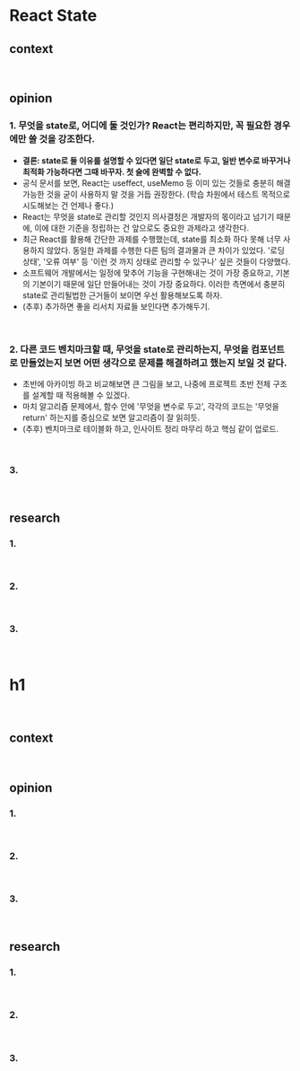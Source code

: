 # React State

## context

<br>

## opinion

### 1. 무엇을 state로, 어디에 둘 것인가? React는 편리하지만, 꼭 필요한 경우에만 쓸 것을 강조한다. 
- **결론: state로 둘 이유를 설명할 수 있다면 일단 state로 두고, 일반 변수로 바꾸거나 최적화 가능하다면 그때 바꾸자. 첫 술에 완벽할 수 없다.**
- 공식 문서를 보면, React는 useffect, useMemo 등 이미 있는 것들로 충분히 해결가능한 것을 굳이 사용하지 말 것을 거듭 권장한다. (학습 차원에서 테스트 목적으로 시도해보는 건 언제나 좋다.)
- React는 무엇을 state로 관리할 것인지 의사결정은 개발자의 몫이라고 넘기기 때문에, 이에 대한 기준을 정립하는 건 앞으로도 중요한 과제라고 생각한다.
- 최근 React를 활용해 간단한 과제를 수행했는데, state를 최소화 하다 못해 너무 사용하지 않았다. 동일한 과제를 수행한 다른 팀의 결과물과 큰 차이가 있었다. '로딩 상태', '오류 여부' 등 '이런 것 까지 상태로 관리할 수 있구나' 싶은 것들이 다양했다.
- 소프트웨어 개발에서는 일정에 맞추어 기능을 구현해내는 것이 가장 중요하고, 기본의 기본이기 때문에 일단 만들어내는 것이 가장 중요하다. 이러한 측면에서 충분히 state로 관리될법한 근거들이 보이면 우선 활용해보도록 하자.
- (추후) 추가하면 좋을 리서치 자료들 보인다면 추가해두기.

<br>

### 2. 다른 코드 벤치마크할 때, 무엇을 state로 관리하는지, 무엇을 컴포넌트로 만들었는지 보면 어떤 생각으로 문제를 해결하려고 했는지 보일 것 같다.
- 초반에 아카이빙 하고 비교해보면 큰 그림을 보고, 나중에 프로젝트 초반 전체 구조를 설계할 때 적용해볼 수 있겠다.
- 마치 알고리즘 문제에서, 함수 안에 '무엇을 변수로 두고', 각각의 코드는 '무엇을 return' 하는지를 중심으로 보면 알고리즘이 잘 읽히듯.
- (추후) 벤치마크로 테이블화 하고, 인사이트 정리 마무리 하고 핵심 같이 업로드.

<br>

### 3. 

<br>

## research

### 1.
<br>

### 2. 
<br>

### 3. 

<br>

# h1

<br>

## context

<br>

## opinion

### 1.
<br>

### 2. 
<br>

### 3. 

<br>

## research

### 1.
<br>

### 2. 
<br>

### 3. 
